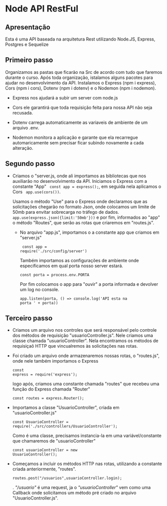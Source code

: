 # Node API RestFul

## Apresentação
<p>Esta é uma API baseada na arquitetura Rest utilizando Node.JS, Express, Postgres e Sequelize</p>

## Primeiro passo

   Organizamos as pastas que ficarão na Src de acordo com tudo que faremos durante o curso. Após toda organização, istalamos alguns pacotes para ajudar no desenvolvimento da API. Instalamos o Express (npm i express), Cors (npm i cors), Dotenv (npm i dotenv) e o Nodemon (npm i nodemon).

- Express nos ajudará a subir um server com node.js

- Cors ele garantirá que toda requisição feita para nossa API não seja recusada.
- Dotenv carrega automaticamente as variaveis de ambiente de um arquivo .env.

- Nodemon monitora a aplicação e garante que ela recarregue automaricamente sem precisar ficar subindo novamente a cada alteração.

## Segundo passo

- Criamos o "server.js, onde ali importamos as bibliotecas que nos auxiliarão no desenvolvimento da API. Iniciamos o Express com a constante "App" <code> const app = express();</code>, em seguida nela aplicamos o Cors <code> app.use(cors())</code>.

  Usamos o método "Use" para o Express onde declaramos que as solicitações chegarão no formato Json, onde colocamos um limite de 50mb para envitar sobrecarga no tráfego de dados. <code> app.use(express.json({limit:'50mb'}))</code> e por fim, informados ao "app" o método "Routes", que serão as rotas que criaremos em "routes.js".
  
  - No arquivo "app.js", importamos o a constante app que criamos em "server.js"  <p><code> const app = require('./src/config/server')</p></code>
   Também importamos as configurações de ambiente onde especificamos em qual porta nosso server estará. <p><code>const porta = process.env.PORTA </code></p>
 Por fim colocamos o app para "ouvir" a porta informada e devolver um log no console. <p><code>app.listen(porta, () => console.log('API esta na porta ' + porta))</code></p>

## Terceiro passo

- Criamos um arquivo nos controles que será responsável pelo controle dos métodos de requisição "usuarioController.js". Nele criamos uma classe chamada "usuarioController". Nela encontramos os métodos de requisiçaõ HTTP que vincualremos às solicitações nas rotas.

- Foi criado um arquivo onde armazenaremos nossas rotas, o "routes.js", onde nele também importamos o Express <p><code>const express = require('express');</code></p> logo após, criamos uma constante chamada "routes" que recebeu uma função do Express chamada "Router" <p><code>const routes = express.Router();</code></p>

- Importamos a classe "UsuarioController", criada em "usuarioController.js" <p><code>const UsuarioController = require('./src/controllers/UsuarioController');</code></p> Como é uma classe, precisamos instancia-la em uma variável/constante que chamaremos de "usuarioController" <p> <code>const usuarioController = new UsuarioController();</code></p>

- Começamos a incluir os métodos HTTP nas rotas, utilizando a constante criada anteriormente, "routes". <p><code>routes.post("/usuarios",usuarioController.login);</code></p>.
 _"/usuario"_ é uma request, ja o _"usuarioController"_ vem como uma Callback onde solicitamos um método pré criado no arquivo "UsuarioController.js".
  